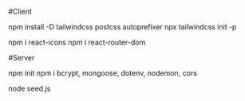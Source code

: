#Client

npm install -D tailwindcss postcss autoprefixer
npx tailwindcss init -p

npm i react-icons
npm i react-router-dom

#Server

npm init
npm i bcrypt, mongoose, dotenv, nodemon, cors

node seed.js

